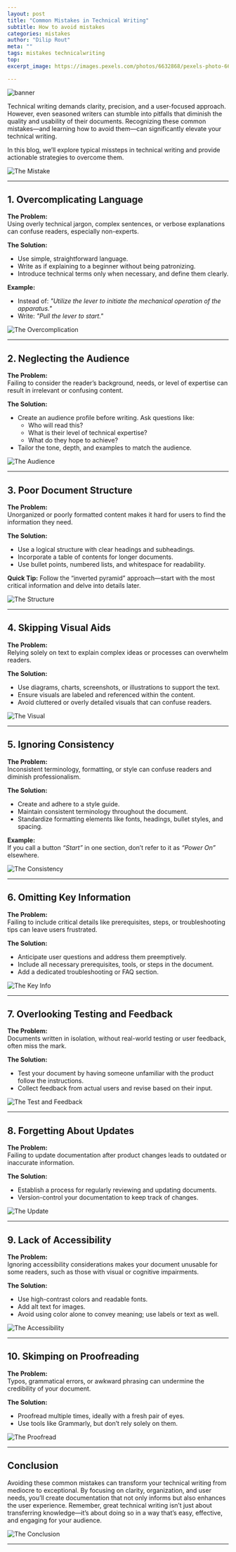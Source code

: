```yaml
---
layout: post
title: "Common Mistakes in Technical Writing"
subtitle: How to avoid mistakes
categories: mistakes
author: "Dilip Rout"
meta: ""
tags: mistakes technicalwriting
top: 
excerpt_image: https://images.pexels.com/photos/6632868/pexels-photo-6632868.jpeg

---
```

![banner](https://images.pexels.com/photos/6632868/pexels-photo-6632868.jpeg)

Technical writing demands clarity, precision, and a user-focused approach. However, even seasoned writers can stumble into pitfalls that diminish the quality and usability of their documents. Recognizing these common mistakes—and learning how to avoid them—can significantly elevate your technical writing. 

In this blog, we’ll explore typical missteps in technical writing and provide actionable strategies to overcome them.

![The Mistake](/assets/images/b6-mistakes/1.png)

---

## 1. Overcomplicating Language

**The Problem:**  
Using overly technical jargon, complex sentences, or verbose explanations can confuse readers, especially non-experts.

**The Solution:**  
- Use simple, straightforward language.  
- Write as if explaining to a beginner without being patronizing.  
- Introduce technical terms only when necessary, and define them clearly.

**Example:**  
- Instead of: *"Utilize the lever to initiate the mechanical operation of the apparatus."*  
- Write: *"Pull the lever to start."*

![The Overcomplication](/assets/images/b6-mistakes/2.png)

---

## 2. Neglecting the Audience

**The Problem:**  
Failing to consider the reader’s background, needs, or level of expertise can result in irrelevant or confusing content.  

**The Solution:**  
- Create an audience profile before writing. Ask questions like:  
  - Who will read this?  
  - What is their level of technical expertise?  
  - What do they hope to achieve?  
- Tailor the tone, depth, and examples to match the audience.

![The Audience](/assets/images/b6-mistakes/3.png)

---

## 3. Poor Document Structure

**The Problem:**  
Unorganized or poorly formatted content makes it hard for users to find the information they need.  

**The Solution:**  
- Use a logical structure with clear headings and subheadings.  
- Incorporate a table of contents for longer documents.  
- Use bullet points, numbered lists, and whitespace for readability.

**Quick Tip:** Follow the “inverted pyramid” approach—start with the most critical information and delve into details later.

![The Structure](/assets/images/b6-mistakes/4.png)

---

## 4. Skipping Visual Aids

**The Problem:**  
Relying solely on text to explain complex ideas or processes can overwhelm readers.  

**The Solution:**  
- Use diagrams, charts, screenshots, or illustrations to support the text.  
- Ensure visuals are labeled and referenced within the content.  
- Avoid cluttered or overly detailed visuals that can confuse readers.  

![The Visual](/assets/images/b6-mistakes/5.png)

---

## 5. Ignoring Consistency

**The Problem:**  
Inconsistent terminology, formatting, or style can confuse readers and diminish professionalism.  

**The Solution:**  
- Create and adhere to a style guide.  
- Maintain consistent terminology throughout the document.  
- Standardize formatting elements like fonts, headings, bullet styles, and spacing.

**Example:**  
If you call a button *“Start”* in one section, don’t refer to it as *“Power On”* elsewhere.

![The Consistency](/assets/images/b6-mistakes/6.png)

---

## 6. Omitting Key Information

**The Problem:**  
Failing to include critical details like prerequisites, steps, or troubleshooting tips can leave users frustrated.  

**The Solution:**  
- Anticipate user questions and address them preemptively.  
- Include all necessary prerequisites, tools, or steps in the document.  
- Add a dedicated troubleshooting or FAQ section.

![The Key Info](/assets/images/b6-mistakes/7.png)

---

## 7. Overlooking Testing and Feedback

**The Problem:**  
Documents written in isolation, without real-world testing or user feedback, often miss the mark.  

**The Solution:**  
- Test your document by having someone unfamiliar with the product follow the instructions.  
- Collect feedback from actual users and revise based on their input.  

![The Test and Feedback](/assets/images/b6-mistakes/8.png)

---

## 8. Forgetting About Updates

**The Problem:**  
Failing to update documentation after product changes leads to outdated or inaccurate information.  

**The Solution:**  
- Establish a process for regularly reviewing and updating documents.  
- Version-control your documentation to keep track of changes.

![The Update](/assets/images/b6-mistakes/9.png)

---

## 9. Lack of Accessibility

**The Problem:**  
Ignoring accessibility considerations makes your document unusable for some readers, such as those with visual or cognitive impairments.  

**The Solution:**  
- Use high-contrast colors and readable fonts.  
- Add alt text for images.  
- Avoid using color alone to convey meaning; use labels or text as well.  

![The Accessibility](/assets/images/b6-mistakes/10.png)

---

## 10. Skimping on Proofreading

**The Problem:**  
Typos, grammatical errors, or awkward phrasing can undermine the credibility of your document.  

**The Solution:**  
- Proofread multiple times, ideally with a fresh pair of eyes.  
- Use tools like Grammarly, but don’t rely solely on them.  

![The Proofread](/assets/images/b6-mistakes/11.png)

---

## Conclusion

Avoiding these common mistakes can transform your technical writing from mediocre to exceptional. By focusing on clarity, organization, and user needs, you’ll create documentation that not only informs but also enhances the user experience. Remember, great technical writing isn’t just about transferring knowledge—it’s about doing so in a way that’s easy, effective, and engaging for your audience.

![The Conclusion](/assets/images/b6-mistakes/12.png)

---
